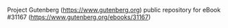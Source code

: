 Project Gutenberg (https://www.gutenberg.org) public repository for eBook #31167 (https://www.gutenberg.org/ebooks/31167)
